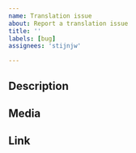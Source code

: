 ```yaml
---
name: Translation issue
about: Report a translation issue
title: ''
labels: [bug]
assignees: 'stijnjw'

---
```


## Description
<!-- Describe the problem you are having with the translations. Also include which language you're having issues with. -->

## Media
<!-- Take a screenshot (or video, if you want) and place them in this section. -->

## Link
<!-- Add a link to the Discord thread or other reference. (OPTIONAL) -->
